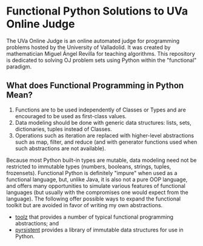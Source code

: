 # Functional Python Solutions to UVa Online Judge

The UVa Online Judge is an online automated judge for programming problems hosted by the University of Valladolid. It was created by mathematician Miguel Ángel Revilla for teaching algorithms. This repository is dedicated to solving OJ problem sets using Python within the "functional" paradigm.

## What does Functional Programming in Python Mean?

1. Functions are to be used independently of Classes or Types and are encouraged to be used as first-class values.
2. Data modeling should be done with generic data structures: lists, sets, dictionaries, tuples instead of Classes.
3. Operations such as iteration are replaced with higher-level abstractions such as map, filter, and reduce (and with generator functions used when such abstractions are not available).

Because most Python built-in types are mutable, data modeling need not be restricted to immutable types (numbers, booleans, strings, tuples, frozensets). Functional Python is definitely "impure" when used as a functional language, but, unlike Java, it is also not a pure OOP language, and offers many opportunities to simulate various features of functional languages (but usually with the compromises one would expect from the language). The following offer possible ways to expand the functional toolkit but are avoided in favor of writing my own abstractions.

* [toolz](https://github.com/pytoolz/toolz/) that provides a number of typical functional programming abstractions; and
* [pyrsistent](https://github.com/tobgu/pyrsistent) provides a library of immutable data structures for use in Python.